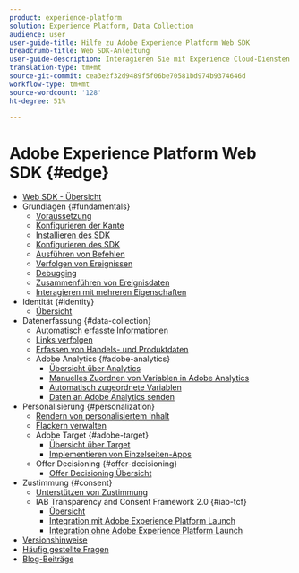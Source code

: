```yaml
---
product: experience-platform
solution: Experience Platform, Data Collection
audience: user
user-guide-title: Hilfe zu Adobe Experience Platform Web SDK
breadcrumb-title: Web SDK-Anleitung
user-guide-description: Interagieren Sie mit Experience Cloud-Diensten über das Edge-Netzwerk.
translation-type: tm+mt
source-git-commit: cea3e2f32d9489f5f06be70581bd974b9374646d
workflow-type: tm+mt
source-wordcount: '128'
ht-degree: 51%

---
```



# Adobe Experience Platform Web SDK {#edge}

* [Web SDK - Übersicht](home.md)
* Grundlagen {#fundamentals}
   * [Voraussetzung](fundamentals/prerequisite.md)
   * [Konfigurieren der Kante](fundamentals/edge-configuration.md)
   * [Installieren des SDK](fundamentals/installing-the-sdk.md)
   * [Konfigurieren des SDK](fundamentals/configuring-the-sdk.md)
   * [Ausführen von Befehlen](fundamentals/executing-commands.md)
   * [Verfolgen von Ereignissen](fundamentals/tracking-events.md)
   * [Debugging](fundamentals/debugging.md)
   * [Zusammenführen von Ereignisdaten](fundamentals/merging-event-data.md)
   * [Interagieren mit mehreren Eigenschaften](fundamentals/interacting-with-multiple-properties.md)
* Identität {#identity}
   * [Übersicht](identity/overview.md)
* Datenerfassung {#data-collection}
   * [Automatisch erfasste Informationen](data-collection/automatic-information.md)
   * [Links verfolgen](data-collection/track-links.md)
   * [Erfassen von Handels- und Produktdaten](data-collection/collect-commerce-data.md)
   * Adobe Analytics {#adobe-analytics}
      * [Übersicht über Analytics](data-collection/adobe-analytics/analytics-overview.md)
      * [Manuelles Zuordnen von Variablen in Adobe Analytics](data-collection/adobe-analytics/manually-mapping-variables.md)
      * [Automatisch zugeordnete Variablen](data-collection/adobe-analytics/automatically-mapped-vars.md)
      * [Daten an Adobe Analytics senden](data-collection/adobe-analytics/sending-data-to-analytics.md)
* Personalisierung {#personalization}
   * [Rendern von personalisiertem Inhalt](personalization/rendering-personalization-content.md)
   * [Flackern verwalten](personalization/manage-flicker.md)
   * Adobe Target {#adobe-target}
      * [Übersicht über Target](personalization/adobe-target/target-overview.md)
      * [Implementieren von Einzelseiten-Apps](personalization/adobe-target/spa-implementation.md)
   * Offer Decisioning {#offer-decisioning}
      * [Offer Decisioning Übersicht](personalization/offer-decisioning/offer-decisioning-overview.md)
* Zustimmung {#consent}
   * [Unterstützen von Zustimmung](consent/supporting-consent.md)
   * IAB Transparency and Consent Framework 2.0 {#iab-tcf}
      * [Übersicht](consent/iab-tcf/overview.md)
      * [Integration mit Adobe Experience Platform Launch](consent/iab-tcf/with-launch.md)
      * [Integration ohne Adobe Experience Platform Launch](consent/iab-tcf/without-launch.md)
* [Versionshinweise](release-notes.md)
* [Häufig gestellte Fragen](web-sdk-faq.md)
* [Blog-Beiträge](blog-posts.md)
